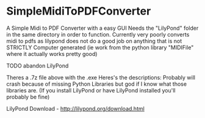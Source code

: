 # SimpleMidiToPDFConverter
A Simple Midi to PDF Converter with a easy GUI
Needs the "LilyPond" folder in the same directory in order to function.
Currently very poorly converts midi to pdfs as lilypond does not do a good job on anything that is not STRICTLY Computer generated (ie work from the python library "MIDIFile" where it actually works pretty good)

TODO abandon LilyPond

Theres a .7z file above with the .exe 
Heres's the descriptions:
Probably will crash because of missing Python Libraries but god if I know what those libraries are.  (If you install LilyPond or have LilyPond installed you'll probably be fine)

LilyPond Download - http://lilypond.org/download.html
